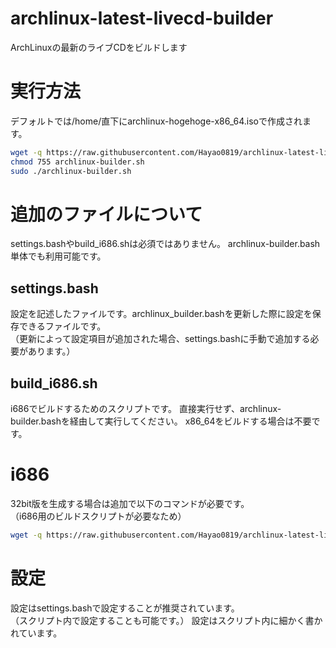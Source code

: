 # archlinux-latest-livecd-builder
ArchLinuxの最新のライブCDをビルドします   

# 実行方法
デフォルトでは/home/直下にarchlinux-hogehoge-x86_64.isoで作成されます。

```bash
wget -q https://raw.githubusercontent.com/Hayao0819/archlinux-latest-livecd-builder/master/archlinux-builder.sh
chmod 755 archlinux-builder.sh
sudo ./archlinux-builder.sh
```

# 追加のファイルについて
settings.bashやbuild_i686.shは必須ではありません。
archlinux-builder.bash単体でも利用可能です。

## settings.bash
設定を記述したファイルです。archlinux_builder.bashを更新した際に設定を保存できるファイルです。  
（更新によって設定項目が追加された場合、settings.bashに手動で追加する必要があります。）

## build_i686.sh
i686でビルドするためのスクリプトです。
直接実行せず、archlinux-builder.bashを経由して実行してください。
x86_64をビルドする場合は不要です。


# i686
32bit版を生成する場合は追加で以下のコマンドが必要です。  
（i686用のビルドスクリプトが必要なため）

```bash
wget -q https://raw.githubusercontent.com/Hayao0819/archlinux-latest-livecd-builder/master/build_i686.sh
```


# 設定
設定はsettings.bashで設定することが推奨されています。  
（スクリプト内で設定することも可能です。）
設定はスクリプト内に細かく書かれています。


